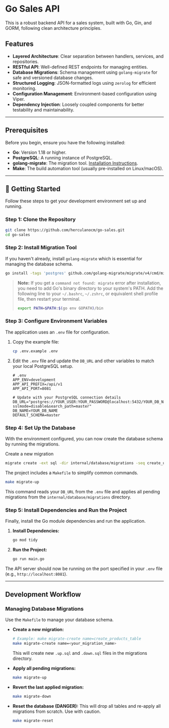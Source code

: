 # Go Sales API

This is a robust backend API for a sales system, built with Go, Gin, and GORM, following clean architecture principles.

## Features

- **Layered Architecture**: Clear separation between handlers, services, and repositories.
- **RESTful API**: Well-defined REST endpoints for managing entities.
- **Database Migrations**: Schema management using `golang-migrate` for safe and versioned database changes.
- **Structured Logging**: JSON-formatted logs using `zerolog` for efficient monitoring.
- **Configuration Management**: Environment-based configuration using Viper.
- **Dependency Injection**: Loosely coupled components for better testability and maintainability.

---

##  Prerequisites

Before you begin, ensure you have the following installed:

- **Go**: Version 1.18 or higher.
- **PostgreSQL**: A running instance of PostgreSQL.
- **golang-migrate**: The migration tool. [Installation Instructions](#step-2-install-migration-tool).
- **Make**: The build automation tool (usually pre-installed on Linux/macOS).

---

## 🚀 Getting Started

Follow these steps to get your development environment set up and running.

### Step 1: Clone the Repository

```bash
git clone https://github.com/herculanocm/go-sales.git
cd go-sales
```

### Step 2: Install Migration Tool

If you haven't already, install `golang-migrate` which is essential for managing the database schema.

```bash
go install -tags 'postgres' github.com/golang-migrate/migrate/v4/cmd/migrate@latest
```

> **Note:** If you get a `command not found: migrate` error after installation, you need to add Go's binary directory to your system's PATH. Add the following line to your `~/.bashrc`, `~/.zshrc`, or equivalent shell profile file, then restart your terminal.
> ```bash
> export PATH=$PATH:$(go env GOPATH)/bin
> ```

### Step 3: Configure Environment Variables

The application uses an `.env` file for configuration.

1.  Copy the example file:
    ```bash
    cp .env.example .env
    ```
2.  Edit the `.env` file and update the `DB_URL` and other variables to match your local PostgreSQL setup.

    ```properties
    # .env
    APP_ENV=development
    APP_API_PREFIX=/api/v1
    APP_API_PORT=8081

    # Update with your PostgreSQL connection details
    DB_URL="postgres://YOUR_USER:YOUR_PASSWORD@localhost:5432/YOUR_DB_NAME?sslmode=disable&search_path=master"
    DB_NAME=YOUR_DB_NAME
    DEFAULT_SCHEMA=master
    ```

### Step 4: Set Up the Database

With the environment configured, you can now create the database schema by running the migrations.

Create a new migration
```bash
migrate create -ext sql -dir internal/database/migrations -seq create_user_roles_table
```

The project includes a `Makefile` to simplify common commands.

```bash
make migrate-up
```

This command reads your `DB_URL` from the `.env` file and applies all pending migrations from the `internal/database/migrations` directory.

### Step 5: Install Dependencies and Run the Project

Finally, install the Go module dependencies and run the application.

1.  **Install Dependencies:**
    ```bash
    go mod tidy
    ```

2.  **Run the Project:**
    ```bash
    go run main.go
    ```

The API server should now be running on the port specified in your `.env` file (e.g., `http://localhost:8081`).

---

## Development Workflow

### Managing Database Migrations

Use the `Makefile` to manage your database schema.

-   **Create a new migration:**
    ```bash
    # Example: make migrate-create name=create_products_table
    make migrate-create name=<your_migration_name>
    ```
    This will create new `.up.sql` and `.down.sql` files in the migrations directory.

-   **Apply all pending migrations:**
    ```bash
    make migrate-up
    ```

-   **Revert the last applied migration:**
    ```bash
    make migrate-down
    ```

-   **Reset the database (DANGER):** This will drop all tables and re-apply all migrations from scratch. Use with caution.
    ```bash
    make migrate-reset
    ```

